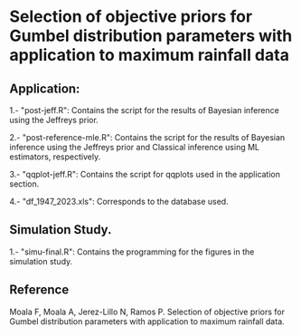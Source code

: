 # Selection of objective priors for Gumbel distribution parameters with application to maximum rainfall data

## Application:
1.- "post-jeff.R": Contains the script for the results of Bayesian inference using the Jeffreys prior.

2.- "post-reference-mle.R": Contains the script for the results of Bayesian inference using the Jeffreys prior and Classical inference using ML estimators, respectively.

3.- "qqplot-jeff.R": Contains the script for qqplots used in the application section.

4.- "df_1947_2023.xls": Corresponds to the database used.

## Simulation Study.
1.- "simu-final.R": Contains the programming for the figures in the simulation study.

## Reference
Moala F, Moala A, Jerez-Lillo N, Ramos P. Selection of objective priors for Gumbel distribution parameters with application to maximum rainfall data.
